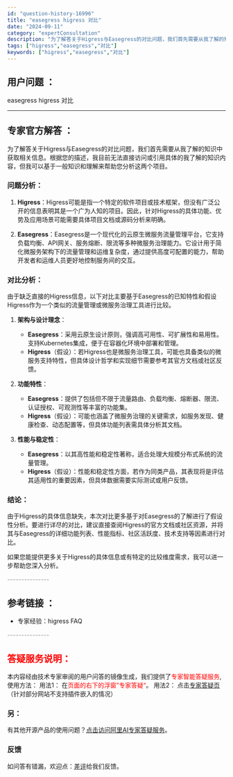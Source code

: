 ```yaml
---
id: "question-history-16996"
title: "easegress higress 对比"
date: "2024-09-11"
category: "expertConsultation"
description: "为了解答关于Higress与Easegress的对比问题，我们首先需要从我了解的知识中获取相关信息。根据您的描述，我目前无法直接访问或引用具体的我了解的知识内容，但我可以基于一般知识和理解来帮助您分析这两个项目。### 问题分析：1. **Higress**：Higress可能是指一个特定的软件项目"
tags: ["higress","easegress","对比"]
keywords: ["higress","easegress","对比"]
---
```


## 用户问题 ： 
 easegress higress 对比  

---------------
## 专家官方解答 ：

为了解答关于Higress与Easegress的对比问题，我们首先需要从我了解的知识中获取相关信息。根据您的描述，我目前无法直接访问或引用具体的我了解的知识内容，但我可以基于一般知识和理解来帮助您分析这两个项目。

### 问题分析：

1. **Higress**：Higress可能是指一个特定的软件项目或技术框架，但没有广泛公开的信息表明其是一个广为人知的项目。因此，针对Higress的具体功能、优势及应用场景可能需要具体项目文档或源码分析来明确。

2. **Easegress**：Easegress是一个现代化的云原生微服务流量管理平台，它支持负载均衡、API网关、服务熔断、限流等多种微服务治理能力。它设计用于简化微服务架构下的流量管理和运维复杂度，通过提供高度可配置的能力，帮助开发者和运维人员更好地控制服务间的交互。

### 对比分析：

由于缺乏直接的Higress信息，以下对比主要基于Easegress的已知特性和假设Higress作为一个类似的流量管理或微服务治理工具进行比较。

1. **架构与设计理念**：
   - **Easegress**：采用云原生设计原则，强调高可用性、可扩展性和易用性。支持Kubernetes集成，便于在容器化环境中部署和管理。
   - **Higress**（假设）：若Higress也是微服务治理工具，可能也具备类似的微服务支持特性，但具体设计哲学和实现细节需要参考其官方文档或社区反馈。

2. **功能特性**：
   - **Easegress**：提供了包括但不限于流量路由、负载均衡、熔断器、限流、认证授权、可观测性等丰富的功能集。
   - **Higress**（假设）：可能也涵盖了微服务治理的关键需求，如服务发现、健康检查、动态配置等，但具体功能列表需具体分析其文档。

3. **性能与稳定性**：
   - **Easegress**：以其高性能和稳定性著称，适合处理大规模分布式系统的流量管理。
   - **Higress**（假设）：性能和稳定性方面，若作为同类产品，其表现将是评估其适用性的重要因素，但具体数据需要实际测试或用户反馈。

### 结论：

由于Higress的具体信息缺失，本次对比更多基于对Easegress的了解进行了假设性分析。要进行详尽的对比，建议直接查阅Higress的官方文档或社区资源，并将其与Easegress的详细功能列表、性能指标、社区活跃度、技术支持等因素进行对比。

如果您能提供更多关于Higress的具体信息或有特定的比较维度需求，我可以进一步帮助您深入分析。


<font color="#949494">---------------</font> 


## 参考链接 ：

* 专家经验：higress FAQ 


 <font color="#949494">---------------</font> 
 


## <font color="#FF0000">答疑服务说明：</font> 

本内容经由技术专家审阅的用户问答的镜像生成，我们提供了<font color="#FF0000">专家智能答疑服务</font>,使用方法：
用法1： 在<font color="#FF0000">页面的右下的浮窗”专家答疑“</font>。
用法2： 点击[专家答疑页](https://answer.opensource.alibaba.com/docs/intro)（针对部分网站不支持插件嵌入的情况）
### 另：


有其他开源产品的使用问题？[点击访问阿里AI专家答疑服务](https://answer.opensource.alibaba.com/docs/intro)。
### 反馈
如问答有错漏，欢迎点：[差评](https://ai.nacos.io/user/feedbackByEnhancerGradePOJOID?enhancerGradePOJOId=17005)给我们反馈。
